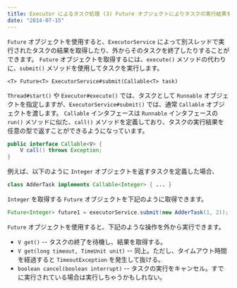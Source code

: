 ```yaml
---
title: Executor によるタスク処理 (3) Future オブジェクトによりタスクの実行結果を取得する
date: "2014-07-15"
---
```


`Future` オブジェクトを使用すると、`ExecutorService` によって別スレッドで実行されたタスクの結果を取得したり、外からそのタスクを終了したりすることができます。
`Future` オブジェクトを取得するには、`execute()` メソッドの代わりに、`submit()` メソッドを使用してタスクを実行します。

```
<T> Future<T> ExecutorService#submit(Callable<T> task)
```

`Thread#start()` や `Executor#execute()` では、タスクとして `Runnable` オブジェクトを指定しますが、`ExecutorService#submit()` では、通常 `Callable` オブジェクトを渡します。
`Callable` インタフェースは `Runnable` インタフェースの `run()` メソッドに似た、`call()` メソッドを定義しており、タスクの実行結果を任意の型で返すことができるようになっています。

```java
public interface Callable<V> {
    V call() throws Exception;
}
```

例えば、以下のように `Integer` オブジェクトを返すタスクを定義した場合、

```java
class AdderTask implements Callable<Integer> { ... }
```

`Integer` を取得する `Future` オブジェクトを下記のように取得できます。

```java
Future<Integer> future1 = executorService.submit(new AdderTask(1, 2));
```

`Future` オブジェクトを使用すると、下記のような操作を外から実行できます。

- `V get()` -- タスクの終了を待機し、結果を取得する。
- `V get(long timeout, TimeUnit unit)` -- 同上。ただし、タイムアウト時間を経過すると `TimeoutException` を発生して抜ける。
- `boolean cancel(boolean interrupt)` -- タスクの実行をキャンセル。すでに実行されている場合は実行しちゃうかもしれない。

